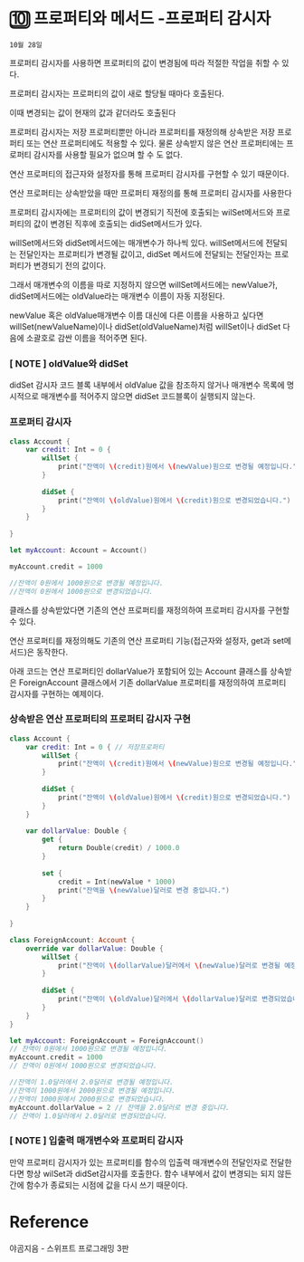 # 🔟 프로퍼티와 메서드 -프로퍼티 감시자

`10월 28일`

프로퍼티 감시자를 사용하면 프로퍼티의 값이 변경됨에 따라 적절한 작업을 취할 수 있다.

프로퍼티 감시자는 프로퍼티의 값이 새로 할당될 때마다 호출된다.

이때 변경되는 값이 현재의 값과 같더라도 호출된다

프로퍼티 감시자는 저장 프로퍼티뿐만 아니라 프로퍼티를 재정의해 상속받은 저장 프로퍼티 또는 연산 프로퍼티에도 적용할 수 있다. 물론 상속받지 않은 연산 프로퍼티에는 프로퍼티 감시자를 사용할 필요가 없으며 할 수 도 없다.

연산 프로퍼티의 접근자와 설정자를 통해 프로퍼티 감시자를 구현할 수 있기 때문이다.

연산 프로퍼티는 상속받았을 때만 프로퍼티 재정의를 통해 프로퍼티 감시자를 사용한다

프로퍼티 감시자에는 프로퍼티의 값이 변경되기 직전에 호출되는 wilSet메서드와 프로퍼티의 값이 변경된 직후에 호출되는 didSet메서드가 있다.

willSet메서드와 didSet메서드에는 매개변수가 하나씩 있다. willSet메서드에 전달되는 전달인자는 프로퍼티가 변경될 값이고, didSet 메서드에 전달되는 전달인자는 프로퍼티가 변경되기 전의 값이다.

그래서 매개변수의 이름을 따로 지정하지 않으면 willSet메서드에는 newValue가, didSet메서드에는 oldValue라는 매개변수 이름이 자동 지정된다.

newValue 혹은 oldValue매개변수 이름 대신에 다른 이름을 사용하고 싶다면 willSet(newValueName)이나 didSet(oldValueName)처럼 willSet이나 didSet 다음에 소괄호로 감싼 이름을 적어주면 된다.

### [ NOTE ] oldValue와 didSet

didSet 감시자 코드 블록 내부에서 oldValue 값을 참조하지 않거나 매개변수 목록에 명시적으로 매개변수를 적어주지 않으면 didSet 코드블록이 실행되지 않는다.

### 프로퍼티 감시자

```swift
class Account {
    var credit: Int = 0 {
        willSet {
            print("잔액이 \(credit)원에서 \(newValue)원으로 변경될 예정입니다.")
        }
        
        didSet {
            print("잔액이 \(oldValue)원에서 \(credit)원으로 변경되었습니다.")
        }
    }
    
}

let myAccount: Account = Account()

myAccount.credit = 1000

//잔액이 0원에서 1000원으로 변경될 예정입니다.
//잔액이 0원에서 1000원으로 변경되었습니다.
```

클래스를 상속받았다면 기존의 연산 프로퍼티를 재정의하여 프로퍼티 감시자를 구현할 수 있다.

연산 프로퍼티를 재정의해도 기존의 연산 프로퍼티 기능(접근자와 설정자, get과 set메서드)은 동작한다.

아래 코드는 연산 프로퍼티인 dollarValue가 포함되어 있는 Account 클래스를 상속받은 ForeignAccount 클래스에서 기존 dollarValue 프로퍼티를 재정의하여 프로퍼티 감시자를 구현하는 예제이다.

### 상속받은 연산 프로퍼티의 프로퍼티 감시자 구현

```swift
class Account {
    var credit: Int = 0 { // 저장프로퍼티
        willSet {
            print("잔액이 \(credit)원에서 \(newValue)원으로 변경될 예정입니다.")
        }
        
        didSet {
            print("잔액이 \(oldValue)원에서 \(credit)원으로 변경되었습니다.")
        }
    }
    
    var dollarValue: Double {
        get {
            return Double(credit) / 1000.0
        }
        
        set {
            credit = Int(newValue * 1000)
            print("잔액을 \(newValue)달러로 변경 중입니다.")
        }
    }
    
}

class ForeignAccount: Account {
    override var dollarValue: Double {
        willSet {
            print("잔액이 \(dollarValue)달러에서 \(newValue)달러로 변경될 예정입니다.")
        }
        
        didSet {
            print("잔액이 \(oldValue)달러에서 \(dollarValue)달러로 변경되었습니다.")
        }
    }
}

let myAccount: ForeignAccount = ForeignAccount()
// 잔액이 0원에서 1000원으로 변경될 예정입니다.
myAccount.credit = 1000
// 잔액이 0원에서 1000원으로 변경되었습니다.

//잔액이 1.0달러에서 2.0달러로 변경될 예정입니다.
//잔액이 1000원에서 2000원으로 변경될 예정입니다.
//잔액이 1000원에서 2000원으로 변경되었습니다.
myAccount.dollarValue = 2 // 잔액을 2.0달러로 변경 중입니다.
// 잔액이 1.0달러에서 2.0달러로 변경되었습니다.
```

### [ NOTE ] 입출력 매개변수와 프로퍼티 감시자

만약 프로퍼티 감시자가 있는 프로퍼티를 함수의 입출력 매개변수의 전달인자로 전달한다면 항상 wilSet과 didSet감시자를 호출한다. 함수 내부에서 값이 변경되는 되지 않든 간에 함수가 종료되는 시점에 값을 다시 쓰기 때문이다.

# Reference

야곰지음 - 스위프트 프로그래밍 3판
